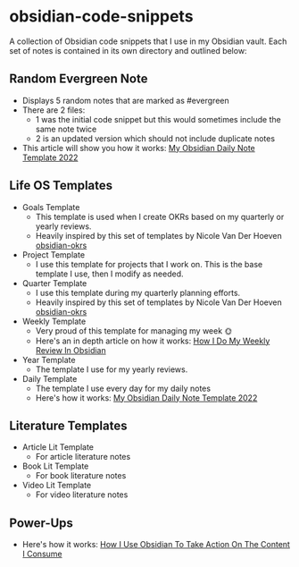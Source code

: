 # obsidian-code-snippets
A collection of Obsidian code snippets that I use in my Obsidian vault. Each set of notes is contained in its own directory and outlined below:

## Random Evergreen Note
- Displays 5 random notes that are marked as #evergreen
- There are 2 files:
	- 1 was the initial code snippet but this would sometimes include the same note twice
	- 2 is an updated version which should not include duplicate notes
- This article will show you how it works: [My Obsidian Daily Note Template 2022](https://www.mishacreatrix.com/obsidian-daily-note-2022)

## Life OS Templates
- Goals Template
	- This template is used when I create OKRs based on my quarterly or yearly reviews.
	- Heavily inspired by this set of templates by Nicole Van Der Hoeven [obsidian-okrs](https://github.com/nicolevanderhoeven/obsidian-okrs)
- Project Template
	- I use this template for projects that I work on. This is the base template I use, then I modify as needed.
- Quarter Template
	- I use this template during my quarterly planning efforts.
	- Heavily inspired by this set of templates by Nicole Van Der Hoeven [obsidian-okrs](https://github.com/nicolevanderhoeven/obsidian-okrs)
- Weekly Template
	- Very proud of this template for managing my week 🌞
	- Here's an in depth article on how it works: [How I Do My Weekly Review In Obsidian](https://www.mishacreatrix.com/weekly-review-obsidian)
- Year Template
	- The template I use for my yearly reviews.
- Daily Template
	- The template I use every day for my daily notes
	- Here's how it works: [My Obsidian Daily Note Template 2022
](https://www.mishacreatrix.com/obsidian-daily-note-2022)

## Literature Templates
- Article Lit Template
	- For article literature notes
- Book Lit Template
	- For book literature notes
- Video Lit Template
	- For video literature notes


## Power-Ups
- Here's how it works: [How I Use Obsidian To Take Action On The Content I Consume](https://www.mishacreatrix.com/obsidian-actionable-content)